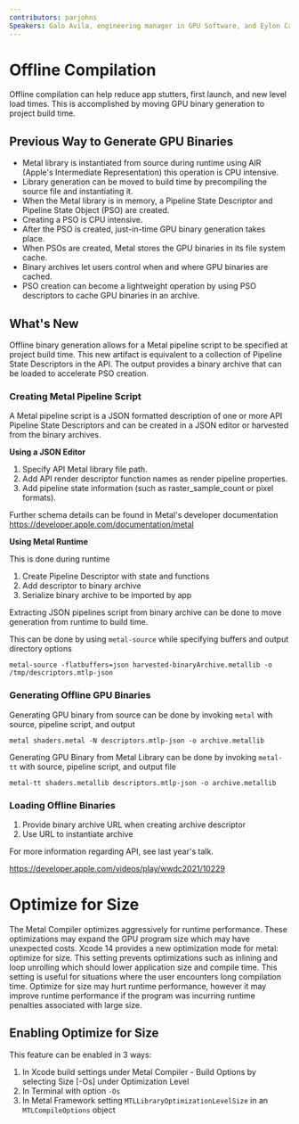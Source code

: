 ```yaml
---
contributors: parjohns
Speakers: Galo Avila, engineering manager in GPU Software, and Eylon Caspi.
---
```


# Offline Compilation
Offline compilation can help reduce app stutters, first launch, and new level load times. This is accomplished by moving GPU binary generation to project build time.

## Previous Way to Generate GPU Binaries
- Metal library is instantiated from source during runtime using AIR (Apple's Intermediate Representation) this operation is CPU intensive.
- Library generation can be moved to build time by precompiling the source file and instantiating it.
- When the Metal library is in memory, a Pipeline State Descriptor and Pipeline State Object (PSO) are created.
- Creating a PSO is CPU intensive.
- After the PSO is created, just-in-time GPU binary generation takes place.
- When PSOs are created, Metal stores the GPU binaries in its file system cache.
- Binary archives let users control when and where GPU binaries are cached.
- PSO creation can become a lightweight operation by using PSO descriptors to cache GPU binaries in an archive.

## What's New
Offline binary generation allows for a Metal pipeline script to be specified at project build time. This new artifact is equivalent to a collection of Pipeline State Descriptors in the API. The output provides a binary archive that can be loaded to accelerate PSO creation.

### Creating Metal Pipeline Script
A Metal pipeline script is a JSON formatted description of one or more API Pipeline State Descriptors and can be created in a JSON editor or harvested from the binary archives.

**Using a JSON Editor**
1. Specify API Metal library file path.
2. Add API render descriptor function names as render pipeline properties.
3. Add pipeline state information (such as raster_sample_count or pixel formats).

Further schema details can be found in Metal's developer documentation
https://developer.apple.com/documentation/metal

**Using Metal Runtime**

This is done during runtime
1. Create Pipeline Descriptor with state and functions
2. Add descriptor to binary archive
3. Serialize binary archive to be imported by app

Extracting JSON pipelines script from binary archive can be done to move generation from runtime to build time.

This can be done by using `metal-source` while specifying buffers and output directory options

```metal-source -flatbuffers=json harvested-binaryArchive.metallib -o /tmp/descriptors.mtlp-json```

### Generating Offline GPU Binaries

Generating GPU binary from source can be done by invoking `metal` with source, pipeline script, and output

```metal shaders.metal -N descriptors.mtlp-json -o archive.metallib```

Generating GPU Binary from Metal Library can be done by invoking `metal-tt` with source, pipeline script, and output file

```metal-tt shaders.metallib descriptors.mtlp-json -o archive.metallib```

### Loading Offline Binaries
1. Provide binary archive URL when creating archive descriptor
2. Use URL to instantiate archive

For more information regarding API, see last year's talk.

https://developer.apple.com/videos/play/wwdc2021/10229

# Optimize for Size
The Metal Compiler optimizes aggressively for runtime performance. These optimizations may expand the GPU program size which may have unexpected costs. Xcode 14 provides a new optimization mode for metal: optimize for size. 
This setting prevents optimizations such as inlining and loop unrolling which should lower application size and compile time. This setting is useful for situations where the user encounters long compilation time. Optimize for size may hurt runtime performance, however it may improve runtime performance if the program was 
incurring runtime penalties associated with large size.

## Enabling Optimize for Size
This feature can be enabled in 3 ways:
1. In Xcode build settings under Metal Compiler - Build Options by selecting Size [-Os] under Optimization Level
2. In Terminal with option `-Os`
3. In Metal Framework setting `MTLLibraryOptimizationLevelSize` in an `MTLCompileOptions` object



